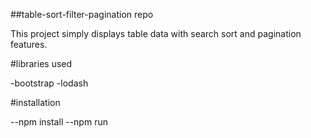 ##table-sort-filter-pagination repo

This project simply displays table data with search sort and pagination features.

#libraries used

-bootstrap
-lodash

#installation

--npm install
--npm run




